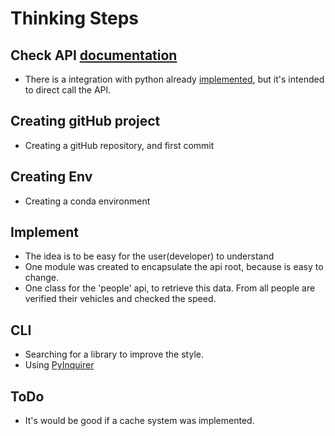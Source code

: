 # Thinking Steps

## Check API [documentation](https://swapi.co/)
* There is a integration with python already [implemented](https://github.com/phalt/swapi-python), but it's intended to direct call the API.

## Creating gitHub project
* Creating a gitHub repository, and first commit

## Creating Env 
* Creating a conda environment

## Implement
* The idea is to be easy for the user(developer) to understand
* One module was created to encapsulate the api root, because is easy to change.
* One class for the 'people' api, to retrieve this data. From all people are verified their vehicles and checked the speed.

## CLI
* Searching for a library to improve the style. 
* Using [PyInquirer](https://github.com/CITGuru/PyInquirer)

## ToDo
* It's would be good if a cache system was implemented.
